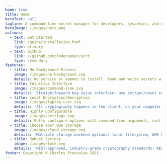 ```yaml
---
home: true
title: Home
heroText: null
tagline: A command-line secret manager for developers, sysadmins, and devops
heroImage: /images/hero.png
actions:
  - text: Get Started
    link: /guide/installation.html
    type: primary
  - text: GitHub
    link: //github.com/loderunner/scrt
    type: secondary
features:
  - title: No Background Process
    image: /images/no-background.svg
    details: No service or daemon to install. Read and write secrets with a single command, on Linux/Windows/macOS.
  - title: Intuitive Interface
    image: /images/command-line.svg
    details: 'Straightforward key-value interface: use set/get/unset commands to manipulate secrets'
  - title: Local Encryption/Decryption
    image: /images/laptop-user.svg
    details: 'All cryptography happens in the client, on your computer: no passwords, keys or plaintext data over the Internet.'
  - title: Highly Configurable
    image: /images/settings.svg
    details: Fully configure options with command line arguments, configuration files or environment variables (no unexpected defaults!)
  - title: Choose Your Own Storage
    image: /images/cloud-storage.svg
    details: 'Multiple storage backend options: local filesystem, AWS S3 or S3-compatible object storage, git repository...'
  - title: Robust Secrecy
    image: /images/lock.svg
    details: 'NIST-approved, industry-grade cryptography standards: AES-256 encryption and Argon2id key derivation'
footer: Copyright © Charles Francoise 2021
---
```

